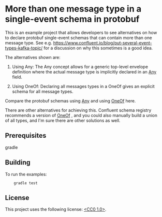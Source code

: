 # More than one message type in a single-event schema in protobuf

This is an example project that allows developers to see alternatives on how to declare protobuf single-event schemas that can contain
more than one message type. See e.g.
 https://www.confluent.io/blog/put-several-event-types-kafka-topic/ for a discussion on why this sometimes is a good
 idea.

The alternatives shown are:

1. Using Any: The Any concept allows for a generic top-level envelope definition where the actual message type is implicitly declared
in an [Any](https://developers.google.com/protocol-buffers/docs/proto3#any) field.

2. Using OneOf: Declaring all messages types in a OneOf gives an explicit schema for all message types.

Compare the protobuf schemas using [Any](src/main/proto/any/usingany.proto) and using [OneOf](src/main/proto/oneof/usingoneof.proto) 
here.

There are other alternatives for achieving this. Confluent schema registry recommends a version of 
[OneOf](https://docs.confluent.io/current/schema-registry/serdes-develop/serdes-protobuf.html#multiple-event-types-in-the-same-topic)
, and you could also manually build a union of all types, and I'm sure there are other solutions as well. 

## Prerequisites
gradle

## Building
To run the examples:
```
    gradle test
```

## License
This project uses the following license: [<CC0 1.0>](<https://creativecommons.org/publicdomain/zero/1.0/>).
